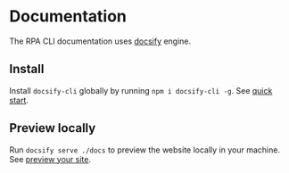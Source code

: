 # Documentation
The RPA CLI documentation uses [docsify](https://docsify.js.org/) engine.

## Install
Install `docsify-cli` globally by running `npm i docsify-cli -g`. See [quick start](https://docsify.js.org/#/quickstart).

## Preview locally
Run `docsify serve ./docs` to preview the website locally in your machine. See [preview your site](https://docsify.js.org/#/quickstart?id=preview-your-site).